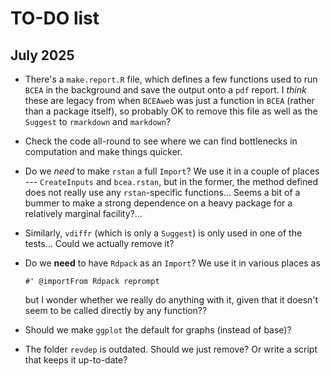 # TO-DO list

## July 2025

* There's a `make.report.R` file, which defines a few functions used to run `BCEA` in the background and save the output
onto a `pdf` report. I *think* these are legacy from when `BCEAweb` was just a function in `BCEA` (rather than a package itself),
so probably OK to remove this file as well as the `Suggest` to `rmarkdown` and `markdown`?

* Check the code all-round to see where we can find bottlenecks in computation and make things quicker.

* Do we *need* to make `rstan` a full `Import`? We use it in a couple of places --- `CreateInputs` and `bcea.rstan`, 
but in the former, the method defined does not really use any `rstan`-specific functions... Seems a bit of a bummer 
to make a strong dependence on a heavy package for a relatively marginal facility?...

* Similarly, `vdiffr` (which is only a `Suggest`) is only used in one of the tests... Could we actually remove it?

* Do we **need** to have `Rdpack` as an `Import`? We use it in various places as 
   ```
   #' @importFrom Rdpack reprompt
   ```
   but I wonder whether we really do anything with it, given that it doesn't seem to be called directly by any function??
   
* Should we make `ggplot` the default for graphs (instead of base)?

* The folder `revdep` is outdated. Should we just remove? Or write a script that keeps it up-to-date?